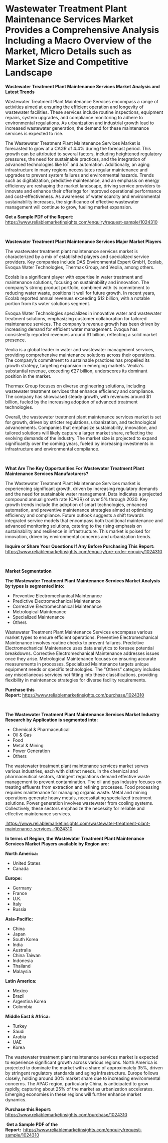 <p><h1>Wastewater Treatment Plant Maintenance Services Market Provides a Comprehensive Analysis Including a Macro Overview of the Market, Micro Details such as Market Size and Competitive Landscape</h1></p><p><strong>Wastewater Treatment Plant Maintenance Services Market Analysis and Latest Trends</strong></p>
<p><p>Wastewater Treatment Plant Maintenance Services encompass a range of activities aimed at ensuring the efficient operation and longevity of wastewater facilities. These services include routine inspections, equipment repairs, system upgrades, and compliance monitoring to adhere to environmental regulations. As urbanization and industrial growth lead to increased wastewater generation, the demand for these maintenance services is expected to rise.</p><p>The Wastewater Treatment Plant Maintenance Services Market is forecasted to grow at a CAGR of 4.4% during the forecast period. This growth can be attributed to several factors, including heightened regulatory pressures, the need for sustainable practices, and the integration of advanced technologies like IoT and automation. Additionally, an aging infrastructure in many regions necessitates regular maintenance and upgrades to prevent system failures and environmental hazards. Trends such as digitalization, predictive maintenance, and an emphasis on energy efficiency are reshaping the market landscape, driving service providers to innovate and enhance their offerings for improved operational performance and cost-effectiveness. As awareness of water scarcity and environmental sustainability increases, the significance of effective wastewater management will continue to grow, fueling market expansion.</p></p>
<p><strong>Get a Sample PDF of the Report:&nbsp;</strong> <a href="https://www.reliablemarketinsights.com/enquiry/request-sample/1024310?utm_campaign=2757&utm_medium=2&utm_source=Github&utm_content=ia&utm_term=18042025&utm_id=wastewater-treatment-plant-maintenance-services">https://www.reliablemarketinsights.com/enquiry/request-sample/1024310</a></p>
<p>&nbsp;</p>
<p><strong>Wastewater Treatment Plant Maintenance Services Major Market Players</strong></p>
<p><p>The wastewater treatment plant maintenance services market is characterized by a mix of established players and specialized service providers. Key companies include DAS Environmental Expert GmbH, Ecolab, Evoqua Water Technologies, Thermax Group, and Veolia, among others.</p><p>Ecolab is a significant player with expertise in water treatment and maintenance solutions, focusing on sustainability and innovation. The company's strong product portfolio, combined with its commitment to reducing water waste, positions it well for future growth. In recent years, Ecolab reported annual revenues exceeding $12 billion, with a notable portion from its water solutions segment.</p><p>Evoqua Water Technologies specializes in innovative water and wastewater treatment solutions, emphasizing customer collaboration for tailored maintenance services. The company's revenue growth has been driven by increasing demand for efficient water management. Evoqua has consistently reported revenues around $1 billion, reflecting a solid market presence.</p><p>Veolia is a global leader in water and wastewater management services, providing comprehensive maintenance solutions across their operations. The company’s commitment to sustainable practices has propelled its growth strategy, targeting expansion in emerging markets. Veolia's substantial revenue, exceeding €27 billion, underscores its dominant position in the market.</p><p>Thermax Group focuses on diverse engineering solutions, including wastewater treatment services that enhance efficiency and compliance. The company has showcased steady growth, with revenues around $1 billion, fueled by the increasing adoption of advanced treatment technologies.</p><p>Overall, the wastewater treatment plant maintenance services market is set for growth, driven by stricter regulations, urbanization, and technological advancements. Companies that emphasize sustainability, innovation, and tailored solutions will likely capture a larger market share, reflecting the evolving demands of the industry. The market size is projected to expand significantly over the coming years, fueled by increasing investments in infrastructure and environmental compliance.</p></p>
<p>&nbsp;</p>
<p><strong>What Are The Key Opportunities For Wastewater Treatment Plant Maintenance Services Manufacturers?</strong></p>
<p><p>The Wastewater Treatment Plant Maintenance Services market is experiencing significant growth, driven by increasing regulatory demands and the need for sustainable water management. Data indicates a projected compound annual growth rate (CAGR) of over 5% through 2030. Key growth trends include the adoption of smart technologies, enhanced automation, and preventive maintenance strategies aimed at optimizing efficiency and compliance. Future outlook suggests a shift towards integrated service models that encompass both traditional maintenance and advanced monitoring solutions, catering to the rising emphasis on sustainability and resilience in infrastructure. This market is poised for innovation, driven by environmental concerns and urbanization trends.</p></p>
<p><strong>Inquire or Share Your Questions If Any Before Purchasing This Report:</strong> <a href="https://www.reliablemarketinsights.com/enquiry/pre-order-enquiry/1024310?utm_campaign=2757&utm_medium=2&utm_source=Github&utm_content=ia&utm_term=18042025&utm_id=wastewater-treatment-plant-maintenance-services">https://www.reliablemarketinsights.com/enquiry/pre-order-enquiry/1024310</a></p>
<p>&nbsp;</p>
<p><strong>Market Segmentation</strong></p>
<p><strong>The Wastewater Treatment Plant Maintenance Services Market Analysis by types is segmented into:</strong></p>
<p><ul><li>Preventive Electromechanical Maintenance</li><li>Predictive Electromechanical Maintenance</li><li>Corrective Electromechanical Maintenance</li><li>Metrological Maintenance</li><li>Specialized Maintenance</li><li>Others</li></ul></p>
<p><p>Wastewater Treatment Plant Maintenance Services encompass various market types to ensure efficient operations. Preventive Electromechanical Maintenance involves routine checks to prevent failures. Predictive Electromechanical Maintenance uses data analytics to foresee potential breakdowns. Corrective Electromechanical Maintenance addresses issues once they arise. Metrological Maintenance focuses on ensuring accurate measurements in processes. Specialized Maintenance targets unique equipment needs or specific technologies. The "Others" category includes any miscellaneous services not fitting into these classifications, providing flexibility in maintenance strategies for diverse facility requirements.</p></p>
<p><strong>Purchase this Report:&nbsp;</strong><a href="https://www.reliablemarketinsights.com/purchase/1024310?utm_campaign=2757&utm_medium=2&utm_source=Github&utm_content=ia&utm_term=18042025&utm_id=wastewater-treatment-plant-maintenance-services">https://www.reliablemarketinsights.com/purchase/1024310</a></p>
<p>&nbsp;</p>
<p><strong>The Wastewater Treatment Plant Maintenance Services Market Industry Research by Application is segmented into:</strong></p>
<p><ul><li>Chemical & Pharmaceutical</li><li>Oil & Gas</li><li>Food</li><li>Metal & Mining</li><li>Power Generation</li><li>Others</li></ul></p>
<p><p>The wastewater treatment plant maintenance services market serves various industries, each with distinct needs. In the chemical and pharmaceutical sectors, stringent regulations demand effective waste management to prevent contamination. The oil and gas industry focuses on treating effluents from extraction and refining processes. Food processing requires maintenance for managing organic waste. Metal and mining operations generate heavy metals, necessitating specialized treatment solutions. Power generation involves wastewater from cooling systems. Collectively, these sectors emphasize the necessity for reliable and effective maintenance services.</p></p>
<p><a href="https://www.reliablemarketinsights.com/wastewater-treatment-plant-maintenance-services-r1024310?utm_campaign=2757&utm_medium=2&utm_source=Github&utm_content=ia&utm_term=18042025&utm_id=wastewater-treatment-plant-maintenance-services">&nbsp;https://www.reliablemarketinsights.com/wastewater-treatment-plant-maintenance-services-r1024310</a></p>
<p><strong>In terms of Region, the Wastewater Treatment Plant Maintenance Services Market Players available by Region are:</strong></p>
<p>
    <p> <strong> North America: </strong>
        <ul>
            <li>United States</li>
            <li>Canada</li>
        </ul>
        </p> 
    <p> <strong> Europe: </strong>
        <ul>
            <li>Germany</li>
            <li>France</li>
            <li>U.K.</li>
            <li>Italy</li>
            <li>Russia</li>
        </ul>
        </p> 
    <p> <strong> Asia-Pacific: </strong>
        <ul>
            <li>China</li>
            <li>Japan</li>
            <li>South Korea</li>
            <li>India</li>
            <li>Australia</li>
            <li>China Taiwan</li>
            <li>Indonesia</li>
            <li>Thailand</li>
            <li>Malaysia</li>
        </ul>
        </p> 
    <p> <strong> Latin America: </strong>
        <ul>
            <li>Mexico</li>
            <li>Brazil</li>
            <li>Argentina Korea</li>
            <li>Colombia</li>
        </ul>
        </p> 
    <p> <strong> Middle East & Africa: </strong>
        <ul>
            <li>Turkey</li>
            <li>Saudi</li>
            <li>Arabia</li>
            <li>UAE</li>
            <li>Korea</li>
        </ul>
    </p>
    </p>
<p><p>The wastewater treatment plant maintenance services market is expected to experience significant growth across various regions. North America is projected to dominate the market with a share of approximately 35%, driven by stringent regulatory standards and aging infrastructure. Europe follows closely, holding around 30% market share due to increasing environmental concerns. The APAC region, particularly China, is anticipated to grow rapidly, capturing about 25% of the market as urbanization accelerates. Emerging economies in these regions will further enhance market dynamics.</p></p>
<p><strong>Purchase this Report: </strong><a href="https://www.reliablemarketinsights.com/purchase/1024310?utm_campaign=2757&utm_medium=2&utm_source=Github&utm_content=ia&utm_term=18042025&utm_id=wastewater-treatment-plant-maintenance-services">https://www.reliablemarketinsights.com/purchase/1024310</a></p>
<p>&nbsp;<strong>Get a Sample PDF of the Report:&nbsp;&nbsp;</strong><a href="https://www.reliablemarketinsights.com/enquiry/request-sample/1024310?utm_campaign=2757&utm_medium=2&utm_source=Github&utm_content=ia&utm_term=18042025&utm_id=wastewater-treatment-plant-maintenance-services">https://www.reliablemarketinsights.com/enquiry/request-sample/1024310</a></p>
<p><strong></strong></p>
<p><p></p><p></p><p></p></p>